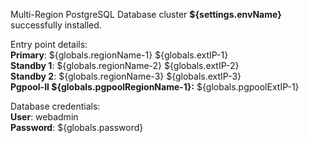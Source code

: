 Multi-Region PostgreSQL Database cluster **${settings.envName}** successfully installed.

Entry point details:    
**Primary**: ${globals.regionName-1} ${globals.extIP-1}   
**Standby 1**: ${globals.regionName-2} ${globals.extIP-2}   
**Standby 2**: ${globals.regionName-3} ${globals.extIP-3}  
**Pgpool-II ${globals.pgpoolRegionName-1}:** ${globals.pgpoolExtIP-1}    


Database credentials:   
**User**: webadmin    
**Password**: ${globals.password}  
